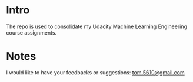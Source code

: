 # Intro
The repo is used to consolidate my Udacity Machine Learning Engineering course assignments.

# Notes
I would like to have your feedbacks or suggestions: <tom.5610@gmail.com>
